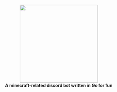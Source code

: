 <p align="center">
  <img src="https://www.technopat.net/sosyal/eklenti/photo_2020-11-17_06-58-07-png.784672/" widht=256 height=256></img><br>
  <b>A minecraft-related discord bot written in Go for fun</b>
</p>
                        
